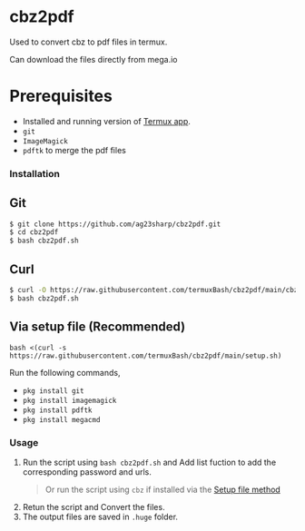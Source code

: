 # cbz2pdf
Used to convert cbz to pdf files in termux.

Can download the files directly from mega.io 

# Prerequisites
* Installed and running version of [Termux app](https://f-droid.org/en/packages/com.termux/).
* `git`
* `ImageMagick`
* `pdftk` to merge the pdf files

### Installation
## Git
```sh
$ git clone https://github.com/ag23sharp/cbz2pdf.git
$ cd cbz2pdf
$ bash cbz2pdf.sh
```
## Curl
```sh
$ curl -O https://raw.githubusercontent.com/termuxBash/cbz2pdf/main/cbz2pdf.sh
$ bash cbz2pdf.sh
```
## Via setup file (Recommended)
```
bash <(curl -s https://raw.githubusercontent.com/termuxBash/cbz2pdf/main/setup.sh)
```
Run the following commands,
* `pkg install git`
* `pkg install imagemagick`
* `pkg install pdftk`
* `pkg install megacmd`

### Usage
1. Run the script using `bash cbz2pdf.sh` and Add list fuction to add the corresponding password and urls.
   > Or run the script using `cbz` if installed via the [Setup file method](https://github.com/termuxBash/cbz2pdf/tree/main#via-setup-file-recommended)
3. Retun the script and Convert the files.
4. The output files are saved in `.huge` folder.
